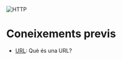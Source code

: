 ![HTTP](https://user-images.githubusercontent.com/4015406/138410332-bca18b8d-235c-4ac4-b69d-c11a6a2359da.png)

# Coneixements previs

- [URL](https://github.com/acacha/wiki/blob/main/URL.md): Què és una URL?
